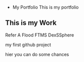 * My Portfolio
This is my portfolio

## This is my Work
Refer A Flood
FTMS
DexSSphere

my first github project

hier you can do some chances  
